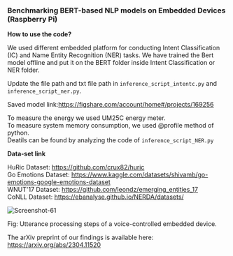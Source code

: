 ### Benchmarking BERT-based NLP models on Embedded Devices (Raspberry Pi)

**How to use the code?**  


We used different embedded platform for conducting Intent Classification (IC) and Name Entity Recognition (NER) tasks.
We have trained the Bert model offline and put it on the BERT folder inside Intent Classification or NER folder.

Update the file path and txt file path in `inference_script_intentc.py` and `inference_script_ner.py`.

Saved model link:https://figshare.com/account/home#/projects/169256

To measure the energy we used UM25C energy meter.     
To measure system memory consumption, we used @profile method of python.   
Deatils can be found by analyzing the code of `inference_script_NER.py`    
  
**Data-set link**   


HuRic Dataset: https://github.com/crux82/huric      
Go Emotions Dataset: https://www.kaggle.com/datasets/shivamb/go-emotions-google-emotions-dataset        
WNUT'17 Dataset: https://github.com/leondz/emerging_entities_17         
CoNLL Dataset: https://ebanalyse.github.io/NERDA/datasets/     

![Screenshot-61](https://github.com/CPS2RL/NLP-on-Embedded-Devices/assets/71979845/2690e3a1-27af-4b9f-8523-6ec05df8df8a)

Fig: Utterance processing steps of a voice-controlled embedded device.

The arXiv preprint of our findings is available here: https://arxiv.org/abs/2304.11520      
